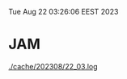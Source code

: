 Tue Aug 22 03:26:06 EEST 2023
# JAM
<a href='./cache/202308/22_03.log'>./cache/202308/22_03.log</a>
